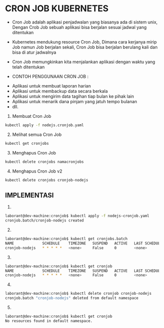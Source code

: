 # CRON JOB KUBERNETES
* Cron Job adalah aplikasi penjadwalan yang biasanya ada di sistem unix, Dengan Crob Job sebuah aplikasi bisa berjalan sesuai jadwal yang ditentukan

* Kubernetes mendukung resource Cron Job, Dimana cara kerjanya mirip Job namun Job berjalan sekali, Cron Job bisa berjalan berulang kali dan bisa di atur jadwalnya

* Cron Job memungkinkan kita menjalankan aplikasi dengan waktu yang telah ditentukan

* CONTOH PENGGUNAAN CRON JOB :
- Aplikasi untuk membuat laporan harian
- Aplikasi untuk membackup data secara berkala 
- Aplikasi untuk mengirim data tagihan tiap bulan ke pihak lain
- Aplikasi untuk menarik dana pinjam yang jatuh tempo bulanan
- dll.

1. Membuat Cron Job
```bash
kubectl apply -f nodejs.cronjob.yaml
```

2. Melihat semua Cron Job
```bash
kubectl get cronjobs
```

3. Menghapus Cron Job
```bash
kubectl delete cronjobs namacronjobs
```

4. Menghapus Cron Job v2
```bash
kubectl delete cronjobs cronjob-nodejs
```

## IMPLEMENTASI
1.
```bash
laborant@dev-machine:cronjob$ kubectl apply -f nodejs-cronjob.yaml 
cronjob.batch/cronjob-nodejs created
```

2.
```bash
laborant@dev-machine:cronjob$ kubectl get cronjobs.batch 
NAME             SCHEDULE    TIMEZONE   SUSPEND   ACTIVE   LAST SCHEDULE   AGE
cronjob-nodejs   * * * * *   <none>     False     0        <none>          15s
```

3.
```bash
laborant@dev-machine:cronjob$ kubectl get cronjob
NAME             SCHEDULE    TIMEZONE   SUSPEND   ACTIVE   LAST SCHEDULE   AGE
cronjob-nodejs   * * * * *   <none>     False     0        <none>          21s
```

4.
```bash
laborant@dev-machine:cronjob$ kubectl delete cronjob cronjob-nodejs 
cronjob.batch "cronjob-nodejs" deleted from default namespace
```

5.
```bash
laborant@dev-machine:cronjob$ kubectl get cronjob
No resources found in default namespace.
```